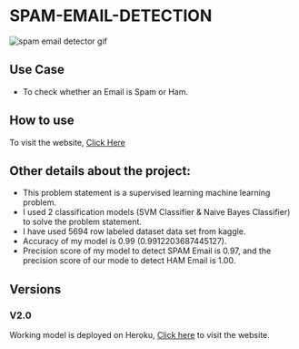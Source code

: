 # SPAM-EMAIL-DETECTION

![spam email detector gif](https://user-images.githubusercontent.com/73105729/173595594-da5de7fd-b5f8-441e-9ca2-9568bad59ff8.gif)

## Use Case
- To check whether an Email is Spam or Ham.

## How to use
To visit the website, [Click Here](https://spam-email-detector-app.herokuapp.com/)

## Other details about the project:
- This problem statement is a supervised learning machine learning problem.
- I used 2 classification models (SVM Classifier & Naive Bayes Classifier) to solve the problem statement.
- I have used 5694 row labeled dataset data set from kaggle.
- Accuracy of my model is 0.99 (0.9912203687445127).
- Precision score of my model to detect SPAM Email is 0.97, and the precision score of our mode to detect HAM Email is 1.00.

## Versions
### V2.0

Working model is deployed on Heroku, [Click here](https://spam-email-detector-app.herokuapp.com/) to visit the website.

